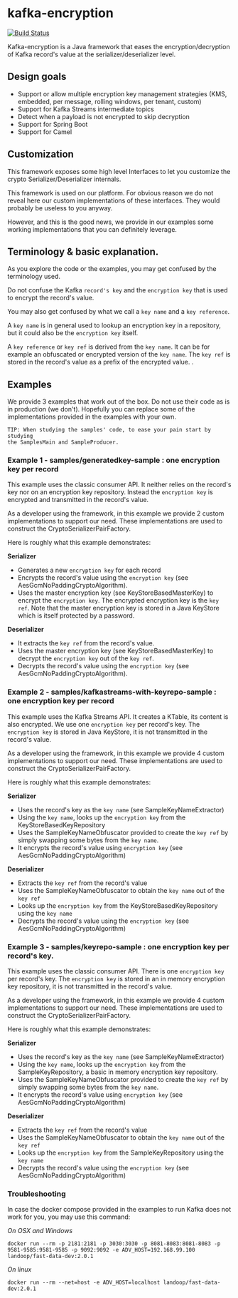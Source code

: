 # kafka-encryption

[![Build Status](https://travis-ci.com/QuickSign/kafka-encryption.svg?branch=master)](https://travis-ci.com/QuickSign/kafka-encryption)

Kafka-encryption is a Java framework that eases the encryption/decryption of Kafka 
record's value at the serializer/deserializer level.

## Design goals

* Support or allow multiple encryption key management strategies (KMS, embedded, per message, rolling windows, per tenant, custom)
* Support for Kafka Streams intermediate topics
* Detect when a payload is not encrypted to skip decryption
* Support for Spring Boot
* Support for Camel

## Customization

This framework exposes some high level Interfaces to let you customize the crypto 
Serializer/Deserializer internals.

This framework is used on our platform. For obvious reason we do not reveal here our custom 
implementations of these interfaces. They would probably be useless to you anyway. 

However, and this is the good news, we provide in our examples some working implementations that 
you can definitely leverage.

## Terminology & basic explanation.

As you explore the code or the examples, you may get confused by the terminology used.

Do not confuse the Kafka `record's key` and the `encryption key` that is used to encrypt the record's value.

You may also get confused by what we call a `key name` and a `key reference`.

A `key name` is in general used to lookup an encryption key in a repository, but it could also be the `encryption key` itself. 

A `key reference` or `key ref` is derived from the `key name`. It can be for example an obfuscated or 
encrypted version of the `key name`. The `key ref` is stored in the record's value as a prefix of the encrypted value. .

## Examples

We provide 3 examples that work out of the box. Do not use their code as is in production (we don't).
Hopefully you can replace some of the implementations provided in the examples with your own.

    TIP: When studying the samples' code, to ease your pain start by studying 
    the SamplesMain and SampleProducer.

### Example 1 - samples/generatedkey-sample : one encryption key per record

This example uses the classic consumer API. It neither relies on the record's key nor on an 
encryption key repository. Instead the `encryption key` is encrypted and transmitted in the record's value. 

As a developer using the framework, in this example we provide 2 custom implementations to support our need.
These implementations are used to construct the CryptoSerializerPairFactory.

Here is roughly what this example demonstrates: 

__Serializer__

* Generates a new `encryption key` for each record
* Encrypts the record's value using the `encryption key` (see AesGcmNoPaddingCryptoAlgorithm).
* Uses the master encryption key (see KeyStoreBasedMasterKey) to encrypt the `encryption key`. The encrypted encryption key is the `key ref`. Note that the master encryption key is stored in a Java KeyStore which is itself protected by a password.

__Deserializer__

* It extracts the `key ref` from the record's value. 
* Uses the master encryption key (see KeyStoreBasedMasterKey) to decrypt the `encryption key` out of the `key ref`.
* Decrypts the record's value using the `encryption key` (see AesGcmNoPaddingCryptoAlgorithm).

### Example 2 - samples/kafkastreams-with-keyrepo-sample : one encryption key per record

This example uses the Kafka Streams API. It creates a KTable, its content is also encrypted.
We use one `encryption key` per record's key.
The `encryption key` is stored in Java KeyStore, it is not transmitted in the record's value. 

As a developer using the framework, in this example we provide 4 custom implementations to support our need.
These implementations are used to construct the CryptoSerializerPairFactory.

Here is roughly what this example demonstrates: 

__Serializer__

* Uses the record's key as the `key name` (see SampleKeyNameExtractor)
* Using the `key name`, looks up the `encryption key` from the KeyStoreBasedKeyRepository  
* Uses the SampleKeyNameObfuscator provided to create the `key ref` by simply swapping some bytes from the `key name`.
* It encrypts the record's value using `encryption key` (see AesGcmNoPaddingCryptoAlgorithm)

__Deserializer__

* Extracts the `key ref` from the record's value
* Uses the SampleKeyNameObfuscator to obtain the `key name` out of the `key ref`
* Looks up the `encryption key` from the KeyStoreBasedKeyRepository using the `key name`   
* Decrypts the record's value using the `encryption key` (see AesGcmNoPaddingCryptoAlgorithm)


### Example 3 - samples/keyrepo-sample : one encryption key per record's key.

This example uses the classic consumer API. There is one `encryption key` per record's key.
The `encryption key` is stored in an in memory encryption key repository, it is not transmitted in
the record's value. 

As a developer using the framework, in this example we provide 4 custom implementations to support our need.
These implementations are used to construct the CryptoSerializerPairFactory.

Here is roughly what this example demonstrates: 

__Serializer__

* Uses the record's key as the `key name` (see SampleKeyNameExtractor)
* Using the `key name`, looks up the `encryption key` from the SampleKeyRepository, a basic in memory encryption key repository.  
* Uses the SampleKeyNameObfuscator provided to create the `key ref` by simply swapping some bytes from the `key name`.
* It encrypts the record's value using `encryption key` (see AesGcmNoPaddingCryptoAlgorithm)

__Deserializer__

* Extracts the `key ref` from the record's value
* Uses the SampleKeyNameObfuscator to obtain the `key name` out of the `key ref`
* Looks up the `encryption key` from the SampleKeyRepository using the `key name`   
* Decrypts the record's value using the `encryption key` (see AesGcmNoPaddingCryptoAlgorithm)

### Troubleshooting

In case the docker compose provided in the examples to run Kafka does not work for you, you may use this command:

*On OSX and Windows*

    docker run --rm -p 2181:2181 -p 3030:3030 -p 8081-8083:8081-8083 -p 9581-9585:9581-9585 -p 9092:9092 -e ADV_HOST=192.168.99.100 landoop/fast-data-dev:2.0.1

*On linux*

    docker run --rm --net=host -e ADV_HOST=localhost landoop/fast-data-dev:2.0.1

